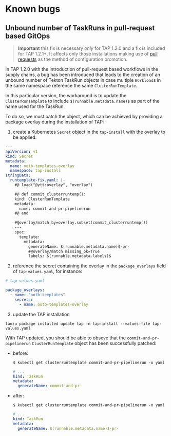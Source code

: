 # Known bugs

## Unbound number of TaskRuns in pull-request based GitOps

> **Important** this fix is necessary _only_ for TAP 1.2.0 and a fix is included
> for TAP 1.2.1+. It affects only those installations making use of
> [pull requests](scc/gitops-regops.md#pull-requests) as the method of
> configuration promotion.

In TAP 1.2.0 with the introduction of pull-request based workflows in the
supply chains, a bug has been introduced that leads to the creation of an
unbound number of Tekton TaskRun objects in case multiple `Workload`s in the
same namespace reference the same `ClusterRunTemplate`.

In this particular version, the workaround is to update the
`ClusterRunTemplate` to include `$(runnable.metadata.name)$` as part of the
name used for the TaskRun.

To do so, we must patch the object, which can be achieved by providing a
package overlay during the installation of TAP:

1. create a Kubernetes `Secret` object in the `tap-install` with the overlay to
   be applied:

  ```yaml
  ---
  apiVersion: v1
  kind: Secret
  metadata:
    name: ootb-templates-overlay
    namespace: tap-install
  stringData:
    runtemplate-fix.yaml: |-
      #@ load("@ytt:overlay", "overlay")

      #@ def commit_clusterruntemp():
      kind: ClusterRunTemplate
      metadata:
        name: commit-and-pr-pipelinerun
      #@ end

      #@overlay/match by=overlay.subset(commit_clusterruntemp())
      ---
      spec:
        template:
          metadata:
            generateName: $(runnable.metadata.name)$-pr-
            #@overlay/match missing_ok=True
            labels: $(runnable.metadata.labels)$
  ```

2. reference the secret containing the overlay in the `package_overlays` field
   of `tap-values.yaml`, for instance:

  ```yaml
  # tap-values.yaml

  package_overlays:
    - name: "ootb-templates"
      secrets:
        - name: ootb-templates-overlay
  ```

3. update the TAP installation

  ```console
  tanzu package installed update tap -n tap-install --values-file tap-values.yaml
  ```

With TAP updated, you should be able to obseve that the
`commit-and-pr-pipelinerun` `ClusterRunTemplate` object has been successfully
patched:

- before:

  ```console
  $ kubectl get clusterruntemplate commit-and-pr-pipelinerun -o yaml
  ```

  ```yaml
  # ...
  kind: TaskRun
  metadata:
    generateName: commit-and-pr-
  ```

- after:

  ```console
  $ kubectl get clusterruntemplate commit-and-pr-pipelinerun -o yaml
  ```

  ```yaml
  # ...
  kind: TaskRun
  metadata:
    generateName: $(runnable.metadata.name)$-pr-
  ```
